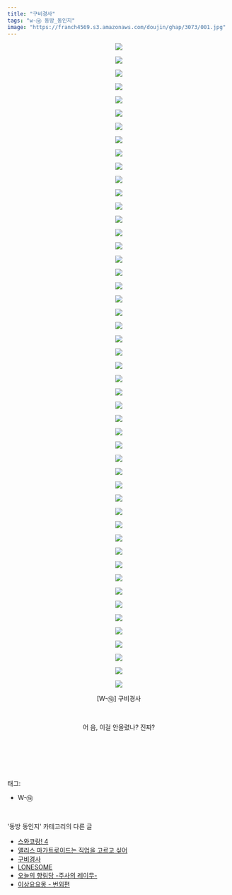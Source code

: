 ```yaml
---
title: "구비경사"
tags: "w-⑱ 동방_동인지"
image: "https://franch4569.s3.amazonaws.com/doujin/ghap/3073/001.jpg"
---
```

<div class="article">
<p style="text-align: center; clear: none; float: none;"><img src="{{ site.imgserver2 }}/ghap/3073/001.jpg"/></p>
<p style="text-align: center; clear: none; float: none;"><img src="{{ site.imgserver2 }}/ghap/3073/002.jpg"/></p>
<p style="text-align: center; clear: none; float: none;"><img src="{{ site.imgserver2 }}/ghap/3073/003.jpg"/></p>
<p style="text-align: center; clear: none; float: none;"><img src="{{ site.imgserver2 }}/ghap/3073/004.jpg"/></p>
<p style="text-align: center; clear: none; float: none;"><img src="{{ site.imgserver2 }}/ghap/3073/005.jpg"/></p>
<p style="text-align: center; clear: none; float: none;"><img src="{{ site.imgserver2 }}/ghap/3073/006.jpg"/></p>
<p style="text-align: center; clear: none; float: none;"><img src="{{ site.imgserver2 }}/ghap/3073/007.jpg"/></p>
<p style="text-align: center; clear: none; float: none;"><img src="{{ site.imgserver2 }}/ghap/3073/008.jpg"/></p>
<p style="text-align: center; clear: none; float: none;"><img src="{{ site.imgserver2 }}/ghap/3073/009.jpg"/></p>
<p style="text-align: center; clear: none; float: none;"><img src="{{ site.imgserver2 }}/ghap/3073/010.jpg"/></p>
<p style="text-align: center; clear: none; float: none;"><img src="{{ site.imgserver2 }}/ghap/3073/011.jpg"/></p>
<p style="text-align: center; clear: none; float: none;"><img src="{{ site.imgserver2 }}/ghap/3073/012.jpg"/></p>
<p style="text-align: center; clear: none; float: none;"><img src="{{ site.imgserver2 }}/ghap/3073/013.jpg"/></p>
<p style="text-align: center; clear: none; float: none;"><img src="{{ site.imgserver2 }}/ghap/3073/014.jpg"/></p>
<p style="text-align: center; clear: none; float: none;"><img src="{{ site.imgserver2 }}/ghap/3073/015.jpg"/></p>
<p style="text-align: center; clear: none; float: none;"><img src="{{ site.imgserver2 }}/ghap/3073/016.jpg"/></p>
<p style="text-align: center; clear: none; float: none;"><img src="{{ site.imgserver2 }}/ghap/3073/017.jpg"/></p>
<p style="text-align: center; clear: none; float: none;"><img src="{{ site.imgserver2 }}/ghap/3073/018.jpg"/></p>
<p style="text-align: center; clear: none; float: none;"><img src="{{ site.imgserver2 }}/ghap/3073/019.jpg"/></p>
<p style="text-align: center; clear: none; float: none;"><img src="{{ site.imgserver2 }}/ghap/3073/020.jpg"/></p>
<p style="text-align: center; clear: none; float: none;"><img src="{{ site.imgserver2 }}/ghap/3073/021.jpg"/></p>
<p style="text-align: center; clear: none; float: none;"><img src="{{ site.imgserver2 }}/ghap/3073/022.jpg"/></p>
<p style="text-align: center; clear: none; float: none;"><img src="{{ site.imgserver2 }}/ghap/3073/023.jpg"/></p>
<p style="text-align: center; clear: none; float: none;"><img src="{{ site.imgserver2 }}/ghap/3073/024.jpg"/></p>
<p style="text-align: center; clear: none; float: none;"><img src="{{ site.imgserver2 }}/ghap/3073/025.jpg"/></p>
<p style="text-align: center; clear: none; float: none;"><img src="{{ site.imgserver2 }}/ghap/3073/026.jpg"/></p>
<p style="text-align: center; clear: none; float: none;"><img src="{{ site.imgserver2 }}/ghap/3073/027.jpg"/></p>
<p style="text-align: center; clear: none; float: none;"><img src="{{ site.imgserver2 }}/ghap/3073/028.jpg"/></p>
<p style="text-align: center; clear: none; float: none;"><img src="{{ site.imgserver2 }}/ghap/3073/029.jpg"/></p>
<p style="text-align: center; clear: none; float: none;"><img src="{{ site.imgserver2 }}/ghap/3073/030.jpg"/></p>
<p style="text-align: center; clear: none; float: none;"><img src="{{ site.imgserver2 }}/ghap/3073/031.jpg"/></p>
<p style="text-align: center; clear: none; float: none;"><img src="{{ site.imgserver2 }}/ghap/3073/032.jpg"/></p>
<p style="text-align: center; clear: none; float: none;"><img src="{{ site.imgserver2 }}/ghap/3073/033.jpg"/></p>
<p style="text-align: center; clear: none; float: none;"><img src="{{ site.imgserver2 }}/ghap/3073/034.jpg"/></p>
<p style="text-align: center; clear: none; float: none;"><img src="{{ site.imgserver2 }}/ghap/3073/035.jpg"/></p>
<p style="text-align: center; clear: none; float: none;"><img src="{{ site.imgserver2 }}/ghap/3073/036.jpg"/></p>
<p style="text-align: center; clear: none; float: none;"><img src="{{ site.imgserver2 }}/ghap/3073/037.jpg"/></p>
<p style="text-align: center; clear: none; float: none;"><img src="{{ site.imgserver2 }}/ghap/3073/038.jpg"/></p>
<p style="text-align: center; clear: none; float: none;"><img src="{{ site.imgserver2 }}/ghap/3073/039.jpg"/></p>
<p style="text-align: center; clear: none; float: none;"><img src="{{ site.imgserver2 }}/ghap/3073/040.jpg"/></p>
<p style="text-align: center; clear: none; float: none;"><img src="{{ site.imgserver2 }}/ghap/3073/041.jpg"/></p>
<p style="text-align: center; clear: none; float: none;"><img src="{{ site.imgserver2 }}/ghap/3073/042.jpg"/></p>
<p style="text-align: center; clear: none; float: none;"><img src="{{ site.imgserver2 }}/ghap/3073/043.jpg"/></p>
<p style="text-align: center; clear: none; float: none;"><img src="{{ site.imgserver2 }}/ghap/3073/044.jpg"/></p>
<p style="text-align: center; clear: none; float: none;"><img src="{{ site.imgserver2 }}/ghap/3073/045.jpg"/></p>
<p style="text-align: center; clear: none; float: none;"><img src="{{ site.imgserver2 }}/ghap/3073/046.jpg"/></p>
<p style="text-align: center; clear: none; float: none;"><img src="{{ site.imgserver2 }}/ghap/3073/047.jpg"/></p>
<p style="text-align: center; clear: none; float: none;"><img src="{{ site.imgserver2 }}/ghap/3073/048.jpg"/></p>
<p style="text-align: center; clear: none; float: none;"><img src="{{ site.imgserver2 }}/ghap/3073/049.jpg"/></p>
<p style="text-align: center; clear: none; float: none;">[W-⑱] 구비경사</p>
<p style="text-align: center; clear: none; float: none;"><br/></p>
<p style="text-align: center; clear: none; float: none;">어 음, 이걸 안올렸나? 진짜?</p>
<p style="text-align: center; clear: none; float: none;"><br/></p>
<p><br/></p>
</div><br/>
<div class="tagTrail">
<p>태그: </p>
<ul>
<li>W-⑱</li>
</ul>
</div><br/>
<div class="another">
<p>'동방 동인지' 카테고리의 다른 글</p>
<ul>
<li><a href="/ghap_3076">스와코랑! 4</a></li>
<li><a href="/ghap_3075">앨리스 마가트로이드는 직업을 고르고 싶어</a></li>
<li><a href="/ghap_3073">구비경사</a></li>
<li><a href="/ghap_3072">LONESOME</a></li>
<li><a href="/ghap_3071">오늘의 향림당 -주사의 레이무-</a></li>
<li><a href="/ghap_3069">이상요요몽 - 번외편</a></li>
</ul>
</div><br/>
<div class="cb_module cb_fluid">
<div class="cb_wrt cb_profile">
</div><!-- commentList close -->
</div><br/>
